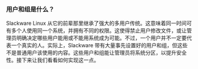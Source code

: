 ### 用户和组是什么？

Slackware Linux 从它的前辈那里继承了强大的多用户传统。这意味着同一时间可有多个人使用同一个系统，并拥有不同的权限。这使得禁止用户修改文件，或让管理员明确决定哪些用户能用或不能用系统成为可能。不过，一个用户并不一定要代表一个真实的人。实际上，Slackware 带有大量事先设置好的用户和组，但这些不是普通用户该使用的内容。这些用户和组能让管理员将系统分区，以提升安全性。接下来让我们看看如何实现这一点。
